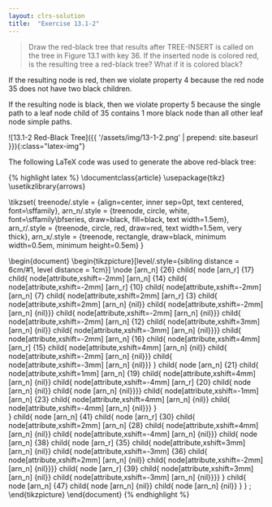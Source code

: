 ```yaml
---
layout: clrs-solution
title:  "Exercise 13.1-2"
---
```

>Draw the red-black tree that results after TREE-INSERT is called on the tree in Figure 13.1 with key 36. If the inserted node is colored red, is the resulting tree a red-black tree? What if it is colored black?

If the resulting node is red, then we violate property 4 because the red node 35 does not have two black children.

If the resulting node is black, then we violate property 5 because the single path to a leaf node child of 35 contains 1 more black node than all other leaf node simple paths.

![13.1-2 Red-Black Tree]({{ '/assets/img/13-1-2.png' | prepend: site.baseurl }}){:class="latex-img"}

The following LaTeX code was used to generate the above red-black tree:

{% highlight latex %}
\documentclass{article}
\usepackage{tikz}
\usetikzlibrary{arrows}

\tikzset{
  treenode/.style = {align=center, inner sep=0pt, text centered,
    font=\sffamily},
  arn_n/.style = {treenode, circle, white, font=\sffamily\bfseries, draw=black,
    fill=black, text width=1.5em},
  arn_r/.style = {treenode, circle, red, draw=red, 
    text width=1.5em, very thick},
  arn_x/.style = {treenode, rectangle, draw=black,
    minimum width=0.5em, minimum height=0.5em}
}

\begin{document}
\begin{tikzpicture}[level/.style={sibling distance = 6cm/#1,
  level distance = 1cm}] 
\node [arn_n] {26}
    child{ node [arn_r] {17} 
            child{ node[attribute,xshift=-2mm] [arn_n] {14} 
              child{ node[attribute,xshift=-2mm] [arn_r] {10}
                child{ node[attribute,xshift=-2mm] [arn_n] {7}
                  child{ node[attribute,xshift=2mm] [arn_r] {3}
                    child{ node[attribute,xshift=2mm] [arn_n] {nil}}
                    child{ node[attribute,xshift=-2mm] [arn_n] {nil}}}
                  child{ node[attribute,xshift=-2mm] [arn_n] {nil}}}
                child{ node[attribute,xshift=-2mm] [arn_n] {12}
                  child{ node[attribute,xshift=3mm] [arn_n] {nil}}
                  child{ node[attribute,xshift=-3mm] [arn_n] {nil}}}}
              child{ node[attribute,xshift=-2mm] [arn_n] {16}
                child{ node[attribute,xshift=4mm] [arn_r] {15}
                  child{ node[attribute,xshift=4mm] [arn_n] {nil}}
                  child{ node[attribute,xshift=-2mm] [arn_n] {nil}}}
                child{ node[attribute,xshift=-3mm] [arn_n] {nil}}}
            }
            child{ node [arn_n] {21}
              child{ node[attribute,xshift=1mm] [arn_n] {19}
                child{ node[attribute,xshift=4mm] [arn_n] {nil}}
                child{ node[attribute,xshift=-4mm] [arn_r] {20}
                  child{ node [arn_n] {nil}}
                  child{ node [arn_n] {nil}}}}
              child{ node[attribute,xshift=-1mm] [arn_n] {23}
                child{ node[attribute,xshift=4mm] [arn_n] {nil}}
                child{ node[attribute,xshift=-4mm] [arn_n] {nil}}}
            }                            
    }
    child{ node [arn_n] {41}
            child{ node [arn_r] {30} 
              child{ node[attribute,xshift=2mm] [arn_n] {28}
                child{ node[attribute,xshift=4mm] [arn_n] {nil}}
                child{ node[attribute,xshift=-4mm] [arn_n] {nil}}}
              child{ node [arn_n] {38}
                child{ node [arn_r] {35}
                  child{ node[attribute,xshift=3mm] [arn_n] {nil}}
                  child{ node[attribute,xshift=-3mm] {36}
                    child{ node[attribute,xshift=2mm] [arn_n] {nil}}
                    child{ node[attribute,xshift=-2mm] [arn_n] {nil}}}}
                child{ node [arn_r] {39}
                  child{ node[attribute,xshift=3mm] [arn_n] {nil}}
                  child{ node[attribute,xshift=-3mm] [arn_n] {nil}}}}
            }
            child{ node [arn_n] {47}
                child{ node [arn_n] {nil}}
                child{ node [arn_n] {nil}}
            }
    }
; 
\end{tikzpicture}
\end{document}
{% endhighlight %}